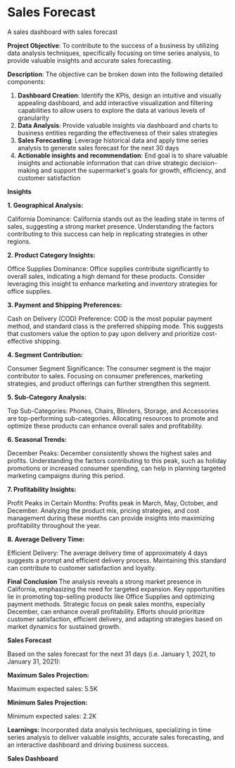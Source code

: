 # Sales Forecast
A sales dashboard with sales forecast

**Project Objective**: To contribute to the success of a business by utilizing data analysis techniques, specifically focusing on time series analysis, to provide valuable insights and accurate sales forecasting.

**Description**:
The objective can be broken down into the following detailed components:
1. **Dashboard Creation**: Identify the KPIs, design an intuitive and visually appealing dashboard, and add interactive visualization and filtering capabilities to allow users to explore the data at various levels of granularity
2. **Data Analysis**: Provide valuable insights via dashboard and charts to business entities regarding the effectiveness of their sales strategies
3. **Sales Forecasting**: Leverage historical data and apply time series analysis to generate sales forecast for the next 30 days
4. **Actionable insights and recommendation**: End goal is to share valuable insights and actionable information that can drive strategic decision-making and support the supermarket's goals for growth, efficiency, and customer satisfaction  

**Insights**						

**1. Geographical Analysis:**

  California Dominance: California stands out as the leading state in terms of sales, suggesting a strong market presence. Understanding the factors contributing to this success can help in replicating strategies in other regions.

**2. Product Category Insights:**

  Office Supplies Dominance: Office supplies contribute significantly to overall sales, indicating a high demand for these products. Consider leveraging this insight to enhance marketing and inventory strategies for office supplies.

**3. Payment and Shipping Preferences:**

  Cash on Delivery (COD) Preference: COD is the most popular payment method, and standard class is the preferred shipping mode. This suggests that customers value the option to pay upon delivery and prioritize cost-effective shipping.

**4. Segment Contribution:**

  Consumer Segment Significance: The consumer segment is the major contributor to sales. Focusing on consumer preferences, marketing strategies, and product offerings can further strengthen this segment.

**5. Sub-Category Analysis:**

  Top Sub-Categories: Phones, Chairs, Blinders, Storage, and Accessories are top-performing sub-categories. Allocating resources to promote and optimize these products can enhance overall sales and profitability.

**6. Seasonal Trends:**

  December Peaks: December consistently shows the highest sales and profits. Understanding the factors contributing to this peak, such as holiday promotions or increased consumer spending, can help in planning targeted marketing campaigns during this period.

**7. Profitability Insights:**

  Profit Peaks in Certain Months: Profits peak in March, May, October, and December. Analyzing the product mix, pricing strategies, and cost management during these months can provide insights into maximizing profitability throughout the year.

**8. Average Delivery Time:**

  Efficient Delivery: The average delivery time of approximately 4 days suggests a prompt and efficient delivery process. Maintaining this standard can contribute to customer satisfaction and loyalty.

**Final Conclusion**
  The analysis reveals a strong market presence in California, emphasizing the need for targeted expansion. Key opportunities lie in promoting top-selling products like Office Supplies and optimizing payment methods. Strategic focus on peak sales months, especially December, can enhance overall profitability. Efforts should prioritize customer satisfaction, efficient delivery, and adapting strategies based on market dynamics for sustained growth.

**Sales Forecast**

Based on the sales forecast for the next 31 days (i.e. January 1, 2021, to January 31, 2021):

**Maximum Sales Projection:**

Maximum expected sales: 5.5K

**Minimum Sales Projection:**

Minimum expected sales: 2.2K

**Learnings:**
  Incorporated data analysis techniques, specializing in time series analysis to deliver valuable insights, accurate sales forecasting, and an interactive dashboard and driving business success.

**Sales Dashboard**



